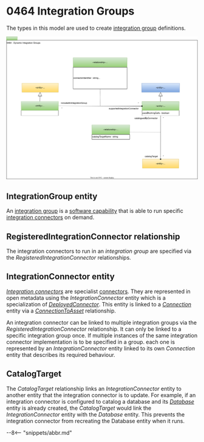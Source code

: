 <!-- SPDX-License-Identifier: CC-BY-4.0 -->
<!-- Copyright Contributors to the ODPi Egeria project. -->

# 0464 Integration Groups

The types in this model are used to create [integration group](/concepts/integration-group) definitions.

![UML](0464-Dynamic-Integration-Groups.svg)

## IntegrationGroup entity

An [integration group](/concepts/integration-group) is a [software capability](/types/0/0042-Software-Capabilities) that is able to run specific [integration connectors](/concepts/integration-connector) on demand.

## RegisteredIntegrationConnector relationship

The integration connectors to run in an *integration group* are specified via the *RegisteredIntegrationConnector* relationships.

## IntegrationConnector entity

*[Integration connectors](/concepts/integration-connector)* are specialist [connectors](/concepts/connector).  They are represented in open metadata using the *IntegrationConnector* entity which is a specialization of *[DeployedConnector](/types/2/0215-Software-Components)*.  This entity is linked to a *[Connection](/types/2/0201-Connectors-and-Connections)* entity via a *[ConnectionToAsset](/types/2/0205-Connection-Linkage)* relationship.

An integration connector can be linked to multiple integration groups via the *RegisteredIntegrationConnector* relationship.  It can only be linked to a specific integration group once.  If multiple instances of the same integration connector implementation is to be specified in a group. each one is represented by an *IntegrationConnector* entity linked to its own *Connection* entity that describes its required behaviour.

## CatalogTarget

The *CatalogTarget* relationship links an *IntegrationConnector* entity to another entity that the integration connector is to update.  For example, if an integration connector is configured to catalog a database and its [*Database*](/types/2/0224-Databases) entity is already created, the *CatalogTarget* would link the *IntegrationConnector* entity with the *Database* entity.  This prevents the integration connector from recreating the Database entity when it runs.

--8<-- "snippets/abbr.md"